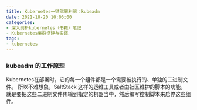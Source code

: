 ```yaml
---
title: Kubernetes一键部署利器：kubeadm
date: 2021-10-20 10:06:00
categories: 
- 深入剖析kubernetes（书籍）笔记
- Kubernetes集群搭建与实践
tags:
- kubernetes
---
```


### kubeadm 的工作原理

Kubernetes在部署时，它的每一个组件都是一个需要被执行的、单独的二进制文件。
所以不难想象，SaltStack 这样的运维工具或者由社区维护的脚本的功能，就是要把这些二进制文件传输到指定的机器当中，然后编写控制脚本来启停这些组件。





































